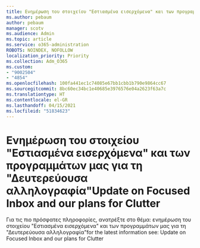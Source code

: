 ```yaml
---
title: Ενημέρωση του στοιχείου "Εστιασμένα εισερχόμενα" και των προγραμμάτων μας για τη "Δευτερεύουσα αλληλογραφία"
ms.author: pebaum
author: pebaum
manager: scotv
ms.audience: Admin
ms.topic: article
ms.service: o365-administration
ROBOTS: NOINDEX, NOFOLLOW
localization_priority: Priority
ms.collection: Adm_O365
ms.custom:
- "9002504"
- "4854"
ms.openlocfilehash: 100fa441ec1c74085e67bb1cbb1b790e9864cc67
ms.sourcegitcommit: 8bc60ec34bc1e40685e3976576e04a2623f63a7c
ms.translationtype: HT
ms.contentlocale: el-GR
ms.lasthandoff: 04/15/2021
ms.locfileid: "51834623"
---
```

# <a name="update-on-focused-inbox-and-our-plans-for-clutter"></a><span data-ttu-id="52566-102">Ενημέρωση του στοιχείου "Εστιασμένα εισερχόμενα" και των προγραμμάτων μας για τη "Δευτερεύουσα αλληλογραφία"</span><span class="sxs-lookup"><span data-stu-id="52566-102">Update on Focused Inbox and our plans for Clutter</span></span>

<span data-ttu-id="52566-103">Για τις πιο πρόσφατες πληροφορίες, ανατρέξτε στο θέμα: ενημέρωση του στοιχείου "Εστιασμένα εισερχόμενα" και των προγραμμάτων μας για τη "Δευτερεύουσα αλληλογραφία"</span><span class="sxs-lookup"><span data-stu-id="52566-103">for the latest information see: Update on Focused Inbox and our plans for Clutter</span></span>
